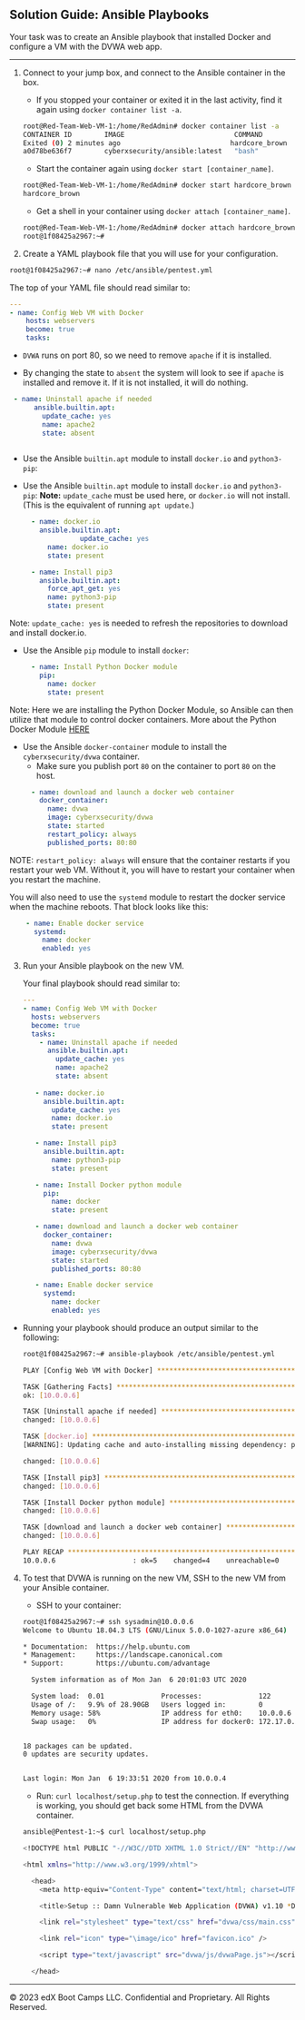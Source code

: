 ## Solution Guide: Ansible Playbooks

Your task was to create an Ansible playbook that installed Docker and configure a VM with the DVWA web app.

---

1. Connect to your jump box, and connect to the Ansible container in the box. 

    - If you stopped your container or exited it in the last activity, find it again using `docker container list -a`.

    ```bash
    root@Red-Team-Web-VM-1:/home/RedAdmin# docker container list -a
    CONTAINER ID        IMAGE                           COMMAND                  CREATED             STATUS                         PORTS               NAMES
    Exited (0) 2 minutes ago                           hardcore_brown
    a0d78be636f7        cyberxsecurity/ansible:latest   "bash"                   3 days ago  
    ```

   - Start the container again using `docker start [container_name]`.

    ```bash
    root@Red-Team-Web-VM-1:/home/RedAdmin# docker start hardcore_brown
    hardcore_brown
    ```

   - Get a shell in your container using `docker attach [container_name]`.

    ```bash
    root@Red-Team-Web-VM-1:/home/RedAdmin# docker attach hardcore_brown
    root@1f08425a2967:~#
    ```

2. Create a YAML playbook file that you will use for your configuration. 

  ```bash
  root@1f08425a2967:~# nano /etc/ansible/pentest.yml
  ```

   The top of your YAML file should read similar to:

```YAML
---
- name: Config Web VM with Docker
    hosts: webservers
    become: true
    tasks:
```
- `DVWA` runs on port 80, so we need to remove `apache` if it is installed.

- By changing the state to `absent` the system will look to see if `apache` is installed and remove it.  If it is not installed, it will do nothing.

```YAML
 - name: Uninstall apache if needed
      ansible.builtin.apt:
        update_cache: yes
        name: apache2
        state: absent
        
```



- Use the Ansible `builtin.apt` module to install `docker.io` and `python3-pip`:
- Use the Ansible `builtin.apt` module to install `docker.io` and `python3-pip`:
**Note:** `update_cache` must be used here, or `docker.io` will not install. (This is the equivalent of running `apt update`.)

  ```YAML
    - name: docker.io
      ansible.builtin.apt:
				update_cache: yes
        name: docker.io
        state: present

    - name: Install pip3
      ansible.builtin.apt:
        force_apt_get: yes
        name: python3-pip
        state: present
  ```

Note: `update_cache: yes` is needed to refresh the repositories to download and install docker.io.

- Use the Ansible `pip` module to install `docker`:

  ```YAML
    - name: Install Python Docker module
      pip:
        name: docker
        state: present
  ```

Note: Here we are installing the Python Docker Module, so Ansible can then utilize that module to control docker containers. More about the Python Docker Module [HERE](https://docker-py.readthedocs.io/en/stable/)

- Use the Ansible `docker-container` module to install the `cyberxsecurity/dvwa` container.
  - Make sure you publish port `80` on the container to port `80` on the host.
  ```YAML
    - name: download and launch a docker web container
      docker_container:
        name: dvwa
        image: cyberxsecurity/dvwa
        state: started
        restart_policy: always
        published_ports: 80:80
  ```

NOTE: `restart_policy: always` will ensure that the container restarts if you restart your web VM. Without it, you will have to restart your container when you restart the machine.

You will also need to use the `systemd` module to restart the docker service when the machine reboots. That block looks like this:

```YAML
    - name: Enable docker service
      systemd:
        name: docker
        enabled: yes
```

3. Run your Ansible playbook on the new VM.

    Your final playbook should read similar to:
    ```YAML
    ---
    - name: Config Web VM with Docker
      hosts: webservers
      become: true
      tasks:
        - name: Uninstall apache if needed
          ansible.builtin.apt:
            update_cache: yes
            name: apache2
            state: absent
      
       - name: docker.io
         ansible.builtin.apt:
           update_cache: yes
           name: docker.io
           state: present

       - name: Install pip3
         ansible.builtin.apt:
           name: python3-pip
           state: present

       - name: Install Docker python module
         pip:
           name: docker
           state: present

       - name: download and launch a docker web container
         docker_container:
           name: dvwa
           image: cyberxsecurity/dvwa
           state: started
           published_ports: 80:80

       - name: Enable docker service
         systemd:
           name: docker
           enabled: yes
    ```

  - Running your playbook should produce an output similar to the following:

    ```bash
    root@1f08425a2967:~# ansible-playbook /etc/ansible/pentest.yml

    PLAY [Config Web VM with Docker] ***************************************************************

    TASK [Gathering Facts] *************************************************************************
    ok: [10.0.0.6]

    TASK [Uninstall apache if needed] **************************************************************
    changed: [10.0.0.6]

    TASK [docker.io] *******************************************************************************
    [WARNING]: Updating cache and auto-installing missing dependency: python-apt

    changed: [10.0.0.6]

    TASK [Install pip3] *****************************************************************************
    changed: [10.0.0.6]

    TASK [Install Docker python module] ************************************************************
    changed: [10.0.0.6]

    TASK [download and launch a docker web container] **********************************************
    changed: [10.0.0.6]

    PLAY RECAP *************************************************************************************
    10.0.0.6                   : ok=5    changed=4    unreachable=0    failed=0    skipped=0    rescued=0    ignored=0   
    ```

4. To test that DVWA is running on the new VM, SSH to the new VM from your Ansible container.

    - SSH to your container:

    ```bash
    root@1f08425a2967:~# ssh sysadmin@10.0.0.6
    Welcome to Ubuntu 18.04.3 LTS (GNU/Linux 5.0.0-1027-azure x86_64)

    * Documentation:  https://help.ubuntu.com
    * Management:     https://landscape.canonical.com
    * Support:        https://ubuntu.com/advantage

      System information as of Mon Jan  6 20:01:03 UTC 2020

      System load:  0.01              Processes:              122
      Usage of /:   9.9% of 28.90GB   Users logged in:        0
      Memory usage: 58%               IP address for eth0:    10.0.0.6
      Swap usage:   0%                IP address for docker0: 172.17.0.1


    18 packages can be updated.
    0 updates are security updates.


    Last login: Mon Jan  6 19:33:51 2020 from 10.0.0.4
    ```

    - Run: `curl localhost/setup.php` to test the connection. If everything is working, you should get back some HTML from the DVWA container.

    ```bash
    ansible@Pentest-1:~$ curl localhost/setup.php

    <!DOCTYPE html PUBLIC "-//W3C//DTD XHTML 1.0 Strict//EN" "http://www.w3.org/TR/xhtml1/DTD/xhtml1-strict.dtd">

    <html xmlns="http://www.w3.org/1999/xhtml">

      <head>
        <meta http-equiv="Content-Type" content="text/html; charset=UTF-8" />

        <title>Setup :: Damn Vulnerable Web Application (DVWA) v1.10 *Development*</title>

        <link rel="stylesheet" type="text/css" href="dvwa/css/main.css" />

        <link rel="icon" type="\image/ico" href="favicon.ico" />

        <script type="text/javascript" src="dvwa/js/dvwaPage.js"></script>

      </head>
    ```

---

© 2023 edX Boot Camps LLC. Confidential and Proprietary. All Rights Reserved.
